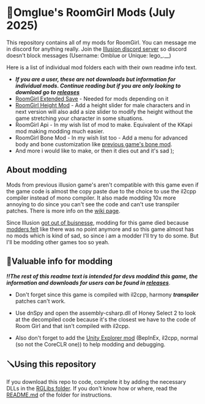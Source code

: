 # 📌Omglue's RoomGirl Mods (July 2025)
This repository contains all of my mods for RoomGirl. You can message me in discord for anything really. Join the [Illusion discord server](https://discord.gg/illusionsoft) so discord doesn't block messages (Username: Omblue or Unique: lego_.__)

Here is a list of individual mod folders each with their own readme info text.
- _**If you are a user, these are not downloads but information for individual mods. Continue reading but if you are only looking to download go to [releases](https://github.com/Omglue/Omglue_RoomGirl_Mods/releases)**_
- [RoomGirl Extended Save](https://github.com/Omglue/Omglue_RoomGirl_Mods/tree/main/src/RG_ExtendedSave) - Needed for mods depending on it
- [RoomGirl Height Mod](https://github.com/Omglue/Omglue_RoomGirl_Mods/tree/main/src/RG_HeightMod) - Add a height slider for male characters and in next version will also add a size slider to modify the height without the game stretching your character in some situations.
- RoomGirl Api - In my wish list of mod to make. Equivalent of the KKapi mod making modding much easier.
- RoomGirl Bone Mod - In my wish list too - Add a menu for advanced body and bone customization like [previous game's bone mod](https://github.com/ManlyMarco/ABMX).
- And more i would like to make, or then it dies out and it's sad );

## About modding
Mods from previous illusion game's aren't compatible with this game even if the game code is almost the copy paste due to the choice to use the il2cpp compiler instead of mono compiler. It also made modding 10x more annoying to do since you can't see the code and can't use transpiler patches. There is more info on the [wiki page](https://wiki.anime-sharing.com/hgames/index.php?title=Room_Girl/Modding).

Since Illusion [got out of buisnesse](https://x.com/ILLUSION_staff/status/1679660799185555456), modding for this game died because [modders felt](https://github.com/SpockBauru/SpockPlugins_Illusion/releases#Changelog) like there was no point anymore and so this game almost has no mods which is kind of sad, so since i am a modder I'll try to do some. But I'll be modding other games too so yeah.

## 🧰Valuable info for modding
_**‼️The rest of this readme text is intended for devs moddind this game, the information and downloads for users can be found in [releases](https://github.com/Omglue/Omglue_RoomGirl_Mods/releases)**_.

- Don't forget since this game is compiled with il2cpp, harmony _**transpiler**_ patches can't work.

- Use dnSpy and open the assembly-csharp.dll of Honey Select 2 to look at the decompiled code because it's the closest we have to the code of Room Girl and that isn't compiled with il2cpp.

- Also don't forget to add the [Unity Explorer mod](https://github.com/sinai-dev/UnityExplorer) (BepInEx, il2cpp, normal (so not the CoreCLR one)) to help modding and debugging.

## 🪛Using this repository
If you download this repo to code, complete it by adding the necessary DLLs in the [RGLibs folder](https://github.com/Omglue/Omglue_RoomGirl_Mods/tree/main/src/RGLibs). If you don't know how or where, read the [README.md](https://github.com/Omglue/Omglue_RoomGirl_Mods/blob/main/src/RGLibs/README.md) of the folder for instructions.
